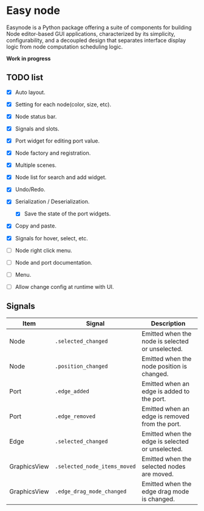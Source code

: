 # Easy node

Easynode is a Python package offering a suite of components for building Node editor-based GUI applications, characterized by its simplicity, configurability, and a decoupled design that separates interface display logic from node computation scheduling logic.


**Work in progress**


## TODO list

+ [x] Auto layout.
+ [x] Setting for each node(color, size, etc).
+ [x] Node status bar.
+ [x] Signals and slots.
+ [x] Port widget for editing port value.
+ [x] Node factory and registration.
+ [x] Multiple scenes.
+ [x] Node list for search and add widget.
+ [x] Undo/Redo.
+ [x] Serialization / Deserialization.
    * [x] Save the state of the port widgets.
+ [x] Copy and paste.
+ [x] Signals for hover, select, etc.
+ [ ] Node right click menu.
+ [ ] Node and port documentation.
+ [ ] Menu.
+ [ ] Allow change config at runtime with UI.


## Signals

| Item | Signal | Description |
| --- | --- | --- |
| Node | `.selected_changed` | Emitted when the node is selected or unselected. |
| Node | `.position_changed` | Emitted when the node position is changed. |
| Port | `.edge_added` | Emitted when an edge is added to the port. |
| Port | `.edge_removed` | Emitted when an edge is removed from the port. |
| Edge | `.selected_changed` | Emitted when the edge is selected or unselected. |
| GraphicsView | `.selected_node_items_moved` | Emitted when the selected nodes are moved. |
| GraphicsView | `.edge_drag_mode_changed` | Emitted when the edge drag mode is changed. |
